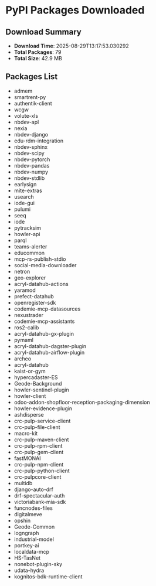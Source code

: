# PyPI Packages Downloaded

## Download Summary
- **Download Time**: 2025-08-29T13:17:53.030292
- **Total Packages**: 79
- **Total Size**: 42.9 MB

## Packages List
- admem
- smartrent-py
- authentik-client
- wcgw
- volute-xls
- nbdev-apl
- nexia
- nbdev-django
- edu-rdm-integration
- nbdev-sphinx
- nbdev-scipy
- nbdev-pytorch
- nbdev-pandas
- nbdev-numpy
- nbdev-stdlib
- earlysign
- mite-extras
- usearch
- iode-gui
- pulumi
- seeq
- iode
- pytracksim
- howler-api
- parql
- teams-alerter
- educommon
- mcp-rs-publish-stdio
- social-media-downloader
- netron
- geo-explorer
- acryl-datahub-actions
- yaramod
- prefect-datahub
- openregister-sdk
- codemie-mcp-datasources
- nexustrader
- codemie-mcp-assistants
- ros2-calib
- acryl-datahub-gx-plugin
- pymaml
- acryl-datahub-dagster-plugin
- acryl-datahub-airflow-plugin
- archeo
- acryl-datahub
- kaist-or-gym
- hypercadaster-ES
- Geode-Background
- howler-sentinel-plugin
- howler-client
- odoo-addon-shopfloor-reception-packaging-dimension
- howler-evidence-plugin
- ashdisperse
- crc-pulp-service-client
- crc-pulp-file-client
- macro-kit
- crc-pulp-maven-client
- crc-pulp-rpm-client
- crc-pulp-gem-client
- fastMONAI
- crc-pulp-npm-client
- crc-pulp-python-client
- crc-pulpcore-client
- multidb
- django-auto-drf
- drf-spectacular-auth
- victoriabank-mia-sdk
- funcnodes-files
- digitalmeve
- opshin
- Geode-Common
- logngraph
- industrial-model
- portkey-ai
- localdata-mcp
- HS-TasNet
- nonebot-plugin-sky
- udata-hydra
- kognitos-bdk-runtime-client
